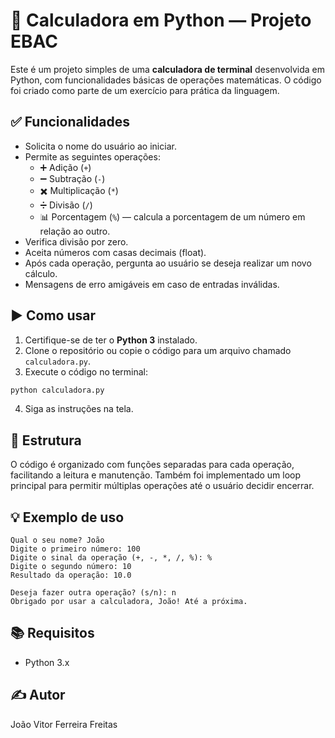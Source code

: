 
# 🧮 Calculadora em Python — Projeto EBAC

Este é um projeto simples de uma **calculadora de terminal** desenvolvida em Python, com funcionalidades básicas de operações matemáticas. O código foi criado como parte de um exercício para prática da linguagem.

## ✅ Funcionalidades

- Solicita o nome do usuário ao iniciar.
- Permite as seguintes operações:
  - ➕ Adição (`+`)
  - ➖ Subtração (`-`)
  - ✖️ Multiplicação (`*`)
  - ➗ Divisão (`/`)
  - 📊 Porcentagem (`%`) — calcula a porcentagem de um número em relação ao outro.
- Verifica divisão por zero.
- Aceita números com casas decimais (float).
- Após cada operação, pergunta ao usuário se deseja realizar um novo cálculo.
- Mensagens de erro amigáveis em caso de entradas inválidas.

## ▶️ Como usar

1. Certifique-se de ter o **Python 3** instalado.
2. Clone o repositório ou copie o código para um arquivo chamado `calculadora.py`.
3. Execute o código no terminal:

```bash
python calculadora.py
```

4. Siga as instruções na tela.

## 📁 Estrutura

O código é organizado com funções separadas para cada operação, facilitando a leitura e manutenção. Também foi implementado um loop principal para permitir múltiplas operações até o usuário decidir encerrar.

## 💡 Exemplo de uso

```
Qual o seu nome? João
Digite o primeiro número: 100
Digite o sinal da operação (+, -, *, /, %): %
Digite o segundo número: 10
Resultado da operação: 10.0

Deseja fazer outra operação? (s/n): n
Obrigado por usar a calculadora, João! Até a próxima.
```

## 📚 Requisitos

- Python 3.x

## ✍️ Autor

João Vitor Ferreira Freitas
